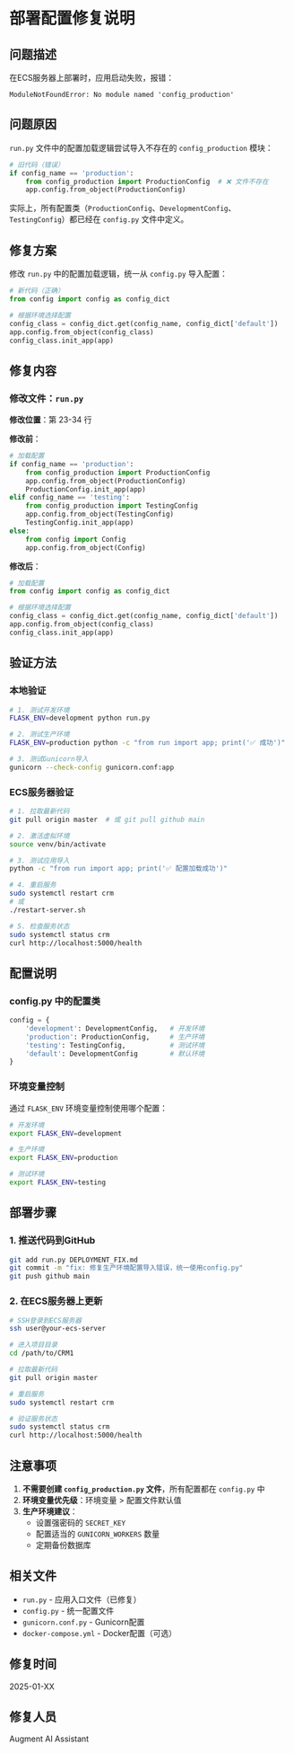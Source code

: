 # 部署配置修复说明

## 问题描述

在ECS服务器上部署时，应用启动失败，报错：
```
ModuleNotFoundError: No module named 'config_production'
```

## 问题原因

`run.py` 文件中的配置加载逻辑尝试导入不存在的 `config_production` 模块：

```python
# 旧代码（错误）
if config_name == 'production':
    from config_production import ProductionConfig  # ❌ 文件不存在
    app.config.from_object(ProductionConfig)
```

实际上，所有配置类（`ProductionConfig`、`DevelopmentConfig`、`TestingConfig`）都已经在 `config.py` 文件中定义。

## 修复方案

修改 `run.py` 中的配置加载逻辑，统一从 `config.py` 导入配置：

```python
# 新代码（正确）
from config import config as config_dict

# 根据环境选择配置
config_class = config_dict.get(config_name, config_dict['default'])
app.config.from_object(config_class)
config_class.init_app(app)
```

## 修复内容

### 修改文件：`run.py`

**修改位置**：第 23-34 行

**修改前**：
```python
# 加载配置
if config_name == 'production':
    from config_production import ProductionConfig
    app.config.from_object(ProductionConfig)
    ProductionConfig.init_app(app)
elif config_name == 'testing':
    from config_production import TestingConfig
    app.config.from_object(TestingConfig)
    TestingConfig.init_app(app)
else:
    from config import Config
    app.config.from_object(Config)
```

**修改后**：
```python
# 加载配置
from config import config as config_dict

# 根据环境选择配置
config_class = config_dict.get(config_name, config_dict['default'])
app.config.from_object(config_class)
config_class.init_app(app)
```

## 验证方法

### 本地验证

```bash
# 1. 测试开发环境
FLASK_ENV=development python run.py

# 2. 测试生产环境
FLASK_ENV=production python -c "from run import app; print('✅ 成功')"

# 3. 测试Gunicorn导入
gunicorn --check-config gunicorn.conf:app
```

### ECS服务器验证

```bash
# 1. 拉取最新代码
git pull origin master  # 或 git pull github main

# 2. 激活虚拟环境
source venv/bin/activate

# 3. 测试应用导入
python -c "from run import app; print('✅ 配置加载成功')"

# 4. 重启服务
sudo systemctl restart crm
# 或
./restart-server.sh

# 5. 检查服务状态
sudo systemctl status crm
curl http://localhost:5000/health
```

## 配置说明

### config.py 中的配置类

```python
config = {
    'development': DevelopmentConfig,   # 开发环境
    'production': ProductionConfig,     # 生产环境
    'testing': TestingConfig,           # 测试环境
    'default': DevelopmentConfig        # 默认环境
}
```

### 环境变量控制

通过 `FLASK_ENV` 环境变量控制使用哪个配置：

```bash
# 开发环境
export FLASK_ENV=development

# 生产环境
export FLASK_ENV=production

# 测试环境
export FLASK_ENV=testing
```

## 部署步骤

### 1. 推送代码到GitHub

```bash
git add run.py DEPLOYMENT_FIX.md
git commit -m "fix: 修复生产环境配置导入错误，统一使用config.py"
git push github main
```

### 2. 在ECS服务器上更新

```bash
# SSH登录到ECS服务器
ssh user@your-ecs-server

# 进入项目目录
cd /path/to/CRM1

# 拉取最新代码
git pull origin master

# 重启服务
sudo systemctl restart crm

# 验证服务状态
sudo systemctl status crm
curl http://localhost:5000/health
```

## 注意事项

1. **不需要创建 `config_production.py` 文件**，所有配置都在 `config.py` 中
2. **环境变量优先级**：环境变量 > 配置文件默认值
3. **生产环境建议**：
   - 设置强密码的 `SECRET_KEY`
   - 配置适当的 `GUNICORN_WORKERS` 数量
   - 定期备份数据库

## 相关文件

- `run.py` - 应用入口文件（已修复）
- `config.py` - 统一配置文件
- `gunicorn.conf.py` - Gunicorn配置
- `docker-compose.yml` - Docker配置（可选）

## 修复时间

2025-01-XX

## 修复人员

Augment AI Assistant

